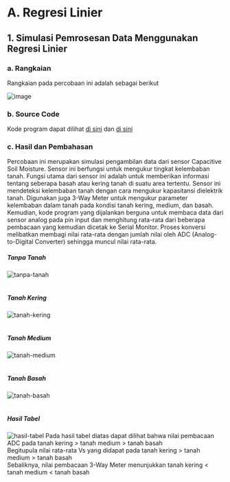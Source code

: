 # A. Regresi Linier

## 1. Simulasi Pemrosesan Data Menggunakan Regresi Linier

### a. Rangkaian
Rangkaian pada percobaan ini adalah sebagai berikut

![image](https://github.com/farhanhisyam/sistemEmbedded/assets/94108385/6f245b62-b8e1-44c0-a117-32e6a36571a4)

### b. Source Code
Kode program dapat dilihat <a href="code/soil_1/soil_1.ino">di sini</a> dan <a href="code/soil_2/soil_2.ino">di sini</a>

### c. Hasil dan Pembahasan
Percobaan ini merupakan simulasi pengambilan data dari sensor Capacitive Soil Moisture. Sensor ini berfungsi untuk mengukur tingkat kelembaban tanah. Fungsi utama dari sensor ini adalah untuk memberikan informasi tentang seberapa basah atau kering tanah di suatu area tertentu. Sensor ini mendeteksi kelembaban tanah dengan cara mengukur kapasitansi dielektrik tanah.
Digunakan juga 3-Way Meter untuk mengukur parameter kelembaban dalam tanah pada kondisi tanah kering, medium, dan basah. Kemudian, kode program yang dijalankan berguna untuk membaca data dari sensor analog pada pin input dan menghitung rata-rata dari beberapa pembacaan yang kemudian dicetak ke Serial Monitor. Proses konversi melibatkan membagi nilai rata-rata dengan jumlah nilai oleh ADC (Analog-to-Digital Converter) sehingga muncul nilai rata-rata.

##### Tanpa Tanah

![tanpa-tanah](https://github.com/farhanhisyam/sistemEmbedded/assets/94108385/86c9655f-2bcb-4199-ba62-7dfdc07f65d8)
<br>
<br>

##### Tanah Kering

![tanah-kering](https://github.com/farhanhisyam/sistemEmbedded/assets/94108385/311e5c70-8215-4601-aa71-cdf693492ea5)
<br>
<br>

##### Tanah Medium

![tanah-medium](https://github.com/farhanhisyam/sistemEmbedded/assets/94108385/7d0e1e15-7469-4d17-8fe6-f787a3a8c6f7)
<br>
<br>

##### Tanah Basah

![tanah-basah](https://github.com/farhanhisyam/sistemEmbedded/assets/94108385/c32eec94-02bb-4e84-94cb-99262e31fc7c)
<br>
<br>

##### Hasil Tabel

![hasil-tabel](https://github.com/farhanhisyam/sistemEmbedded/assets/94108385/472e4abd-4b12-4a80-a694-464f67e0f86c)
Pada hasil tabel diatas dapat dilihat bahwa nilai pembacaan ADC pada tanah kering > tanah medium > tanah basah <br>
Begitupula nilai rata-rata Vs yang didapat pada tanah kering > tanah medium > tanah basah <br>
Sebaliknya, nilai pembacaan 3-Way Meter menunjukkan tanah kering < tanah medium < tanah basah
